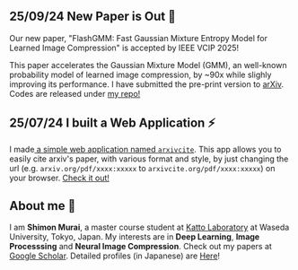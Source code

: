## 25/09/24 New Paper is Out 🥳

Our new paper, "FlashGMM: Fast Gaussian Mixture Entropy Model for Learned Image Compression" is accepted by IEEE VCIP 2025! 

This paper accelerates the Gaussian Mixture Model (GMM), an well-known probability model of learned image compression, by ~90x while slighly improving its performance. 
I have submitted the pre-print version to [arXiv](https://arxiv.org/abs/2509.18815). Codes are released under [my repo!](https://github.com/tokkiwa/FlashGMM)


 
## 25/07/24 I built a Web Application ⚡
I made[ a simple web application named `arxivcite`](https://github.com/tokkiwa/arxivcite). This app allows you to easily cite arxiv's paper, with various format and style, by just changing the url (e.g. `arxiv.org/pdf/xxxx:xxxxx` to `arxivcite.org/pdf/xxxx:xxxxx`) on your browser. [Check it out! ](https://github.com/tokkiwa/arxivcite)


## About me 👋
I am **Shimon Murai**, a master course student at [Katto Laboratory](https://www.katto.comm.waseda.ac.jp/) at Waseda University, Tokyo, Japan. 
My interests are in **Deep Learning**, **Image Processsing** and **Neural Image Compression**. Check out my papers at [Google Scholar](https://scholar.google.com/citations?user=i146ie4AAAAJ&hl=en).
Detailed profiles (in Japanese) are [Here](https://tokkiwa.github.io/myprofile/)! 
<!--
**tokkiwa/tokkiwa** is a ✨ _special_ ✨ repository because its `README.md` (this file) appears on your GitHub profile.

Here are some ideas to get you started:

- 🔭 I’m currently working on ...
- 🌱 I’m currently learning ...
- 👯 I’m looking to collaborate on ...
- 🤔 I’m looking for help with ...
- 💬 Ask me about ...
- 📫 How to reach me: ...
- 😄 Pronouns: ...
- ⚡ Fun fact: ...
-->
